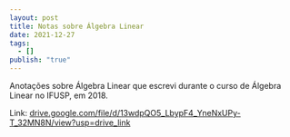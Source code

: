 ```yaml
---
layout: post
title: Notas sobre Álgebra Linear
date: 2021-12-27
tags:
  - []
publish: "true"
---
```


Anotações sobre Álgebra Linear que escrevi durante o curso de Álgebra Linear no IFUSP, em 2018.

Link: [drive.google.com/file/d/13wdpQO5\_LbypF4\_YneNxUPy-T\_32MN8N/view?usp=drive\_link](https://drive.google.com/file/d/13wdpQO5_LbypF4_YneNxUPy-T_32MN8N/view?usp=drive_link)

